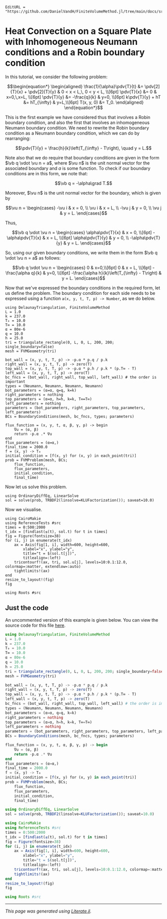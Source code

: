 ```@meta
EditURL = "https://github.com/DanielVandH/FiniteVolumeMethod.jl/tree/main/docs/src/literate_tutorials/heat_convection_on_a_square_plate_with_inhomogeneous_neumann_boundary_conditions_and_a_robin_boundary_condition.jl"
```

# Heat Convection on a Square Plate with Inhomogeneous Neumann conditions and a Robin boundary condition
In this tutorial, we consider the following problem:
```math
\begin{equation*}
\begin{aligned}
\frac{1}{\alpha}\pdv{T}{t} &= \pdv[2]{T}{x} + \pdv[2]{T}{y} & 0 < x < L,\, 0 < y < L, \\[6pt]
\pdv{T}{x} &= 0 & x=0,\,x=L, \\[6pt]
\pdv{T}{y} &= -\frac{q}{k} & y=0, \\[6pt]
k\pdv{T}{y} + hT &= hT_{\infty} & y=L,\\[6pt]
T(x, y, 0) &= T_0.
\end{aligned}
\end{equation*}
```
This is the first example we have considered thus that involves a Robin
boundary condition, and also the first that involves an inhomogeneous
Neumann boundary condition. We need to rewrite the Robin boundary condition
as a Neumann boundary condition, which we can do by rearranging:
```math
\pdv{T}{y} = \frac{h}{k}\left(T_{\infty} - T\right), \quad y = L.
```
Note also that we do require that boundary conditions are given in the form
$\vb q \vdot \vu n = a$, where $\vu n$ is the unit normal vector for the
associated boundary and $a$ is some function. To check if our boundary conditions are in this form, we note that:
```math
\vb q = -\alpha\grad T.
```
Moreover, $\vu n$ is the unit normal vector for the boundary, which is given by
```math
\vu n = \begin{cases} -\vu i & x = 0, \\ \vu i & x = L, \\ -\vu j & y = 0, \\ \vu j & y = L. \end{cases}
```
Thus,
```math
\vb q \vdot \vu n = \begin{cases} \alpha\pdv{T}{x} & x = 0, \\[6pt] -\alpha\pdv{T}{x} & x = L, \\[6pt] \alpha\pdv{T}{y} & y = 0, \\ -\alpha\pdv{T}{y} & y = L. \end{cases}
```
So, using our given boundary conditions, we write them in the form $\vb q \vdot \vu n = a$ as follows:
```math
\vb q \vdot \vu n = \begin{cases} 0 & x=0,\\[6pt] 0 & x = L, \\[6pt] -\frac{\alpha q}{k} & y=0, \\[6pt] -\frac{\alpha h}{k}\left(T_{\infty} - T\right) & y = L. \end{cases}
```
Now that we've expressed the boundary conditions in the required form, let us define the problem. The boundary
condition for each side needs to be expressed using a function `a(x, y, t, T, p) -> Number`, as we do below.

````@example heat_convection_on_a_square_plate_with_inhomogeneous_neumann_boundary_conditions_and_a_robin_boundary_condition
using DelaunayTriangulation, FiniteVolumeMethod
L = 1.0
k = 237.0
T₀ = 10.0
T∞ = 10.0
α = 80e-6
q = 10.0
h = 25.0
tri = triangulate_rectangle(0, L, 0, L, 200, 200; single_boundary=false)
mesh = FVMGeometry(tri)
````

````@example heat_convection_on_a_square_plate_with_inhomogeneous_neumann_boundary_conditions_and_a_robin_boundary_condition
bot_wall = (x, y, t, T, p) -> -p.α * p.q / p.k
right_wall = (x, y, t, T, p) -> zero(T)
top_wall = (x, y, t, T, p) -> -p.α * p.h / p.k * (p.T∞ - T)
left_wall = (x, y, t, T, p) -> zero(T)
bc_fncs = (bot_wall, right_wall, top_wall, left_wall) # the order is important
types = (Neumann, Neumann, Neumann, Neumann)
bot_parameters = (α=α, q=q, k=k)
right_parameters = nothing
top_parameters = (α=α, h=h, k=k, T∞=T∞)
left_parameters = nothing
parameters = (bot_parameters, right_parameters, top_parameters, left_parameters)
BCs = BoundaryConditions(mesh, bc_fncs, types; parameters)
````

````@example heat_convection_on_a_square_plate_with_inhomogeneous_neumann_boundary_conditions_and_a_robin_boundary_condition
flux_function = (x, y, t, α, β, γ, p) -> begin
    ∇u = (α, β)
    return -p.α .* ∇u
end
flux_parameters = (α=α,)
final_time = 2000.0
f = (x, y) -> T₀
initial_condition = [f(x, y) for (x, y) in each_point(tri)]
prob = FVMProblem(mesh, BCs;
    flux_function,
    flux_parameters,
    initial_condition,
    final_time)
````

Now let us solve this problem.

````@example heat_convection_on_a_square_plate_with_inhomogeneous_neumann_boundary_conditions_and_a_robin_boundary_condition
using OrdinaryDiffEq, LinearSolve
sol = solve(prob, TRBDF2(linsolve=KLUFactorization()); saveat=10.0)
````

Now we visualise.

````@example heat_convection_on_a_square_plate_with_inhomogeneous_neumann_boundary_conditions_and_a_robin_boundary_condition
using CairoMakie
using ReferenceTests #src
times = 0:500:2000
t_idx = [findlast(≤(t), sol.t) for t in times]
fig = Figure(fontsize=38)
for (i, j) in enumerate(t_idx)
    ax = Axis(fig[1, i], width=600, height=600,
        xlabel="x", ylabel="y",
        title="t = $(sol.t[j])",
        titlealign=:left)
    tricontourf!(ax, tri, sol.u[j], levels=10:0.1:12.0, colormap=:matter, extendlow=:auto)
    tightlimits!(ax)
end
resize_to_layout!(fig)
fig

using Roots #src
````

## Just the code
An uncommented version of this example is given below.
You can view the source code for this file [here](https://github.com/DanielVandH/FiniteVolumeMethod.jl/tree/new-docs/docs/src/literate_tutorials/heat_convection_on_a_square_plate_with_inhomogeneous_neumann_boundary_conditions_and_a_robin_boundary_condition.jl).

```julia
using DelaunayTriangulation, FiniteVolumeMethod
L = 1.0
k = 237.0
T₀ = 10.0
T∞ = 10.0
α = 80e-6
q = 10.0
h = 25.0
tri = triangulate_rectangle(0, L, 0, L, 200, 200; single_boundary=false)
mesh = FVMGeometry(tri)

bot_wall = (x, y, t, T, p) -> -p.α * p.q / p.k
right_wall = (x, y, t, T, p) -> zero(T)
top_wall = (x, y, t, T, p) -> -p.α * p.h / p.k * (p.T∞ - T)
left_wall = (x, y, t, T, p) -> zero(T)
bc_fncs = (bot_wall, right_wall, top_wall, left_wall) # the order is important
types = (Neumann, Neumann, Neumann, Neumann)
bot_parameters = (α=α, q=q, k=k)
right_parameters = nothing
top_parameters = (α=α, h=h, k=k, T∞=T∞)
left_parameters = nothing
parameters = (bot_parameters, right_parameters, top_parameters, left_parameters)
BCs = BoundaryConditions(mesh, bc_fncs, types; parameters)

flux_function = (x, y, t, α, β, γ, p) -> begin
    ∇u = (α, β)
    return -p.α .* ∇u
end
flux_parameters = (α=α,)
final_time = 2000.0
f = (x, y) -> T₀
initial_condition = [f(x, y) for (x, y) in each_point(tri)]
prob = FVMProblem(mesh, BCs;
    flux_function,
    flux_parameters,
    initial_condition,
    final_time)

using OrdinaryDiffEq, LinearSolve
sol = solve(prob, TRBDF2(linsolve=KLUFactorization()); saveat=10.0)

using CairoMakie
using ReferenceTests #src
times = 0:500:2000
t_idx = [findlast(≤(t), sol.t) for t in times]
fig = Figure(fontsize=38)
for (i, j) in enumerate(t_idx)
    ax = Axis(fig[1, i], width=600, height=600,
        xlabel="x", ylabel="y",
        title="t = $(sol.t[j])",
        titlealign=:left)
    tricontourf!(ax, tri, sol.u[j], levels=10:0.1:12.0, colormap=:matter, extendlow=:auto)
    tightlimits!(ax)
end
resize_to_layout!(fig)
fig

using Roots #src
```

---

*This page was generated using [Literate.jl](https://github.com/fredrikekre/Literate.jl).*


